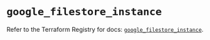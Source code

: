 # `google_filestore_instance`

Refer to the Terraform Registry for docs: [`google_filestore_instance`](https://registry.terraform.io/providers/hashicorp/google/6.39.0/docs/resources/filestore_instance).
